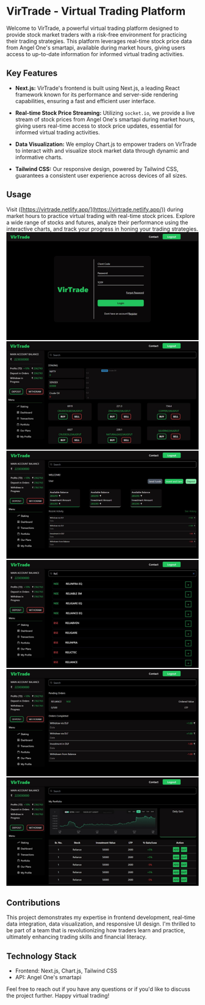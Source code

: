 # VirTrade - Virtual Trading Platform

Welcome to VirTrade, a powerful virtual trading platform designed to provide stock market traders with a risk-free environment for practicing their trading strategies. This platform leverages real-time stock price data from Angel One's smartapi, available during market hours, giving users access to up-to-date information for informed virtual trading activities.

## Key Features

- **Next.js:** VirTrade's frontend is built using Next.js, a leading React framework known for its performance and server-side rendering capabilities, ensuring a fast and efficient user interface.

- **Real-time Stock Price Streaming:** Utilizing `socket.io`, we provide a live stream of stock prices from Angel One's smartapi during market hours, giving users real-time access to stock price updates, essential for informed virtual trading activities.

- **Data Visualization:** We employ Chart.js to empower traders on VirTrade to interact with and visualize stock market data through dynamic and informative charts.

- **Tailwind CSS:** Our responsive design, powered by Tailwind CSS, guarantees a consistent user experience across devices of all sizes.


## Usage

Visit ([https://virtrade.netlify.app/](https://virtrade.netlify.app/)) during market hours to practice virtual trading with real-time stock prices. Explore a wide range of stocks and futures, analyze their performance using the interactive charts, and track your progress in honing your trading strategies.
![VirTrade UI](./Login_Page.jpg)
![VirTrade UI](./Staking_Page.jpg)
![VirTrade UI](./Dashboard.jpg)
![VirTrade UI](./Filter.jpg)
![VirTrade UI](./Transactions.jpg)
![VirTrade UI](./Portfolio.jpg)


## Contributions

This project demonstrates my expertise in frontend development, real-time data integration, data visualization, and responsive UI design. I'm thrilled to be part of a team that is revolutionizing how traders learn and practice, ultimately enhancing trading skills and financial literacy.

## Technology Stack

- Frontend: Next.js, Chart.js, Tailwind CSS
- API: Angel One's smartapi

Feel free to reach out if you have any questions or if you'd like to discuss the project further. Happy virtual trading!
